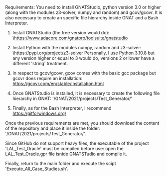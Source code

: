 Requirements: You need to install GNATStudio, python version 3.0 or higher (along with the modules z3-solver, numpy and random) and gcov/gcovr. It is also necessary to create an specific file hierarchy inside GNAT and a Bash Interpreter.

1) Install GNATStudio (the free version would do): \\https://www.adacore.com/gnatpro/toolsuite/gnatstudio

2) Install Python with the modules numpy, random and z3-solver: \\https://pypi.org/project/z3-solver
   Personally, I use Python 3.10.8 but any version higher or equal to 3 would do, versions 2 or lower have a different 'string' treatment.

3) In respect to gcov/gcovr, gcov comes with the basic gcc package but gcovr does require an installation: https://gcovr.com/en/stable/installation.html

4) Once GNATStudio is installed, it is necessary to create the following file hierarchy in GNAT: '/GNAT/2021/projects/Test_Generator/'

5) Finally, as for the Bash Interpreter, I recommend https://gitforwindows.org/

Once the previous requirements are met, you should download the content of the repository and place it inside the folder: '/GNAT/2021/projects/Test_Generator/'.

Since GitHub do not support heavy files, the executable of the project 'LAL_Test_Oracle' must be compiled before use: open the LAL_Test_Oracle.gpr file isnide GNATSTudio and compile it.

Finally, return to the main folder and execute the scipt 'Execute_All_Case_Studies.sh'.
